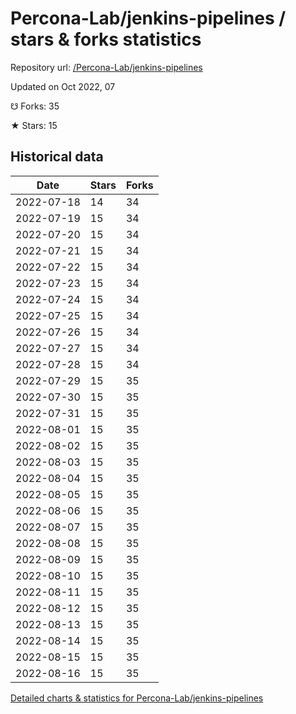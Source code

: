 # Percona-Lab/jenkins-pipelines / stars & forks statistics

Repository url: [/Percona-Lab/jenkins-pipelines](https://github.com/Percona-Lab/jenkins-pipelines)

Updated on Oct 2022, 07

☋ Forks: 35

★ Stars: 15

## Historical data
| Date | Stars | Forks |
|------|-------|-------|
| 2022-07-18 | 14 | 34 | 
| 2022-07-19 | 15 | 34 | 
| 2022-07-20 | 15 | 34 | 
| 2022-07-21 | 15 | 34 | 
| 2022-07-22 | 15 | 34 | 
| 2022-07-23 | 15 | 34 | 
| 2022-07-24 | 15 | 34 | 
| 2022-07-25 | 15 | 34 | 
| 2022-07-26 | 15 | 34 | 
| 2022-07-27 | 15 | 34 | 
| 2022-07-28 | 15 | 34 | 
| 2022-07-29 | 15 | 35 | 
| 2022-07-30 | 15 | 35 | 
| 2022-07-31 | 15 | 35 | 
| 2022-08-01 | 15 | 35 | 
| 2022-08-02 | 15 | 35 | 
| 2022-08-03 | 15 | 35 | 
| 2022-08-04 | 15 | 35 | 
| 2022-08-05 | 15 | 35 | 
| 2022-08-06 | 15 | 35 | 
| 2022-08-07 | 15 | 35 | 
| 2022-08-08 | 15 | 35 | 
| 2022-08-09 | 15 | 35 | 
| 2022-08-10 | 15 | 35 | 
| 2022-08-11 | 15 | 35 | 
| 2022-08-12 | 15 | 35 | 
| 2022-08-13 | 15 | 35 | 
| 2022-08-14 | 15 | 35 | 
| 2022-08-15 | 15 | 35 | 
| 2022-08-16 | 15 | 35 | 


[Detailed charts & statistics for Percona-Lab/jenkins-pipelines](https://reviewgithub.com/rep/Percona-Lab/jenkins-pipelines)
